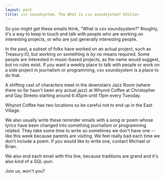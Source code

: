 ```yaml
---
layout: post
title: csv soundsystem, The What is csv soundsystem? Edition
---
```



So you might get these emails think, "What is csv soundsystem?" Roughly, it's a way to keep in touch and talk with people who are working on interesting projects, or who are just generally interesting people.

In the past, a subset of folks have worked on an actual project, such as Treasury.IO, but working on something is by no means required. Some people are interested in music-based projects, as the name would suggest, but no rules exist. If you want a weekly place to talk with people or work on a side project in journalism or programming, csv soundsystem is a place to do that.

A shifting cast of characters meet in the downstairs Jazz Room (where there so far hasn't been any actual jazz) at Whynot Coffee at Christopher and Gay Streets starting around 6:45pm until 11pm every Tuesday.

Whynot Coffee has two locations so be careful not to end up in the East Village.

We also usually write these reminder emails with a song or poem whose lyrics have been changed into something journalism or programming related. They take some time to write so sometimes we don't have one -- like this week because parents are visiting. We feel really bad each time we don't include a poem. If you would like to write one, contact Michael or Brian.

We also end each email with this line, because traditions are grand and it's also kind of a SQL-pun:

Join us, won't you?